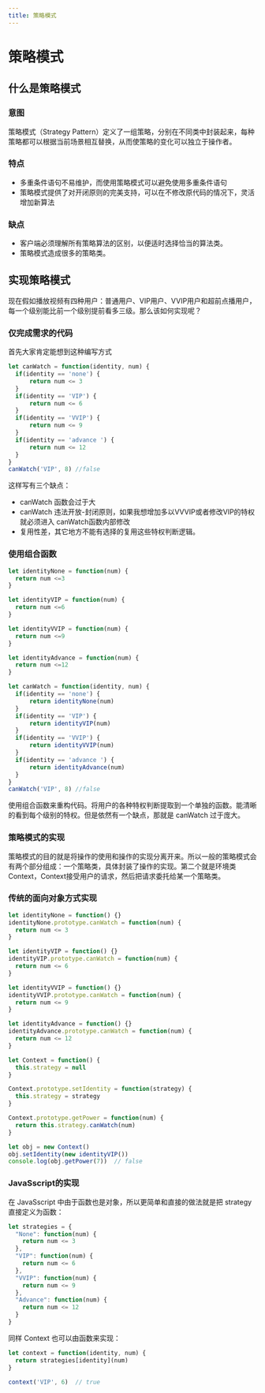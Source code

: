 ```yaml
---
title: 策略模式
---
```

# 策略模式 

## 什么是策略模式

### 意图
策略模式（Strategy Pattern）定义了一组策略，分别在不同类中封装起来，每种策略都可以根据当前场景相互替换，从而使策略的变化可以独立于操作者。

### 特点
* 多重条件语句不易维护，而使用策略模式可以避免使用多重条件语句
* 策略模式提供了对开闭原则的完美支持，可以在不修改原代码的情况下，灵活增加新算法

### 缺点
* 客户端必须理解所有策略算法的区别，以便适时选择恰当的算法类。
* 策略模式造成很多的策略类。

## 实现策略模式
现在假如播放视频有四种用户：普通用户、VIP用户、VVIP用户和超前点播用户，每一个级别能比前一个级别提前看多三级。那么该如何实现呢？  

### 仅完成需求的代码
首先大家肯定能想到这种编写方式
```js
let canWatch = function(identity, num) {
  if(identity == 'none') {
      return num <= 3
  }
  if(identity == 'VIP') {
      return num <= 6
  }
  if(identity == 'VVIP') {
      return num <= 9
  }
  if(identity == 'advance ') {
      return num <= 12
  }
}
canWatch('VIP', 8) //false
```
这样写有三个缺点：  
* canWatch 函数会过于大
* canWatch 违法开放-封闭原则，如果我想增加多以VVVIP或者修改VIP的特权就必须进入 canWatch函数内部修改
* 复用性差，其它地方不能有选择的复用这些特权判断逻辑。

### 使用组合函数

```js
let identityNone = function(num) {
  return num <=3
}

let identityVIP = function(num) {
  return num <=6
}

let identityVVIP = function(num) {
  return num <=9
}

let identityAdvance = function(num) {
  return num <=12
}

let canWatch = function(identity, num) {
  if(identity == 'none') {
      return identityNone(num)
  }
  if(identity == 'VIP') {
      return identityVIP(num)
  }
  if(identity == 'VVIP') {
      return identityVVIP(num)
  }
  if(identity == 'advance ') {
      return identityAdvance(num)
  }
}
canWatch('VIP', 8) //false
```
使用组合函数来重构代码。将用户的各种特权判断提取到一个单独的函数。能清晰的看到每个级别的特权。但是依然有一个缺点，那就是 canWatch 过于庞大。 

### 策略模式的实现
策略模式的目的就是将操作的使用和操作的实现分离开来。所以一般的策略模式会有两个部分组成：一个策略类，具体封装了操作的实现。第二个就是环境类Context，Context接受用户的请求，然后把请求委托给某一个策略类。

### 传统的面向对象方式实现
```js
let identityNone = function() {}
identityNone.prototype.canWatch = function(num) {
  return num <= 3
}

let identityVIP = function() {}
identityVIP.prototype.canWatch = function(num) {
  return num <= 6
}

let identityVVIP = function() {}
identityVVIP.prototype.canWatch = function(num) {
  return num <= 9
}

let identityAdvance = function() {}
identityAdvance.prototype.canWatch = function(num) {
  return num <= 12
}

let Context = function() {
  this.strategy = null
}

Context.prototype.setIdentity = function(strategy) {
  this.strategy = strategy
}

Context.prototype.getPower = function(num) {
  return this.strategy.canWatch(num)
}

let obj = new Context()
obj.setIdentity(new identityVIP())
console.log(obj.getPower(7))  // false

```

### JavaSscript的实现
在 JavaSscript 中由于函数也是对象，所以更简单和直接的做法就是把 strategy 直接定义为函数：  
```js
let strategies = {
  "None": function(num) {
    return num <= 3
  },
  "VIP": function(num) {
    return num <= 6
  },
  "VVIP": function(num) {
    return num <= 9
  },
  "Advance": function(num) {
    return num <= 12
  }
}
```
同样 Context 也可以由函数来实现：
```js
let context = function(identity, num) {
  return strategies[identity](num)
}

context('VIP', 6)  // true
```
